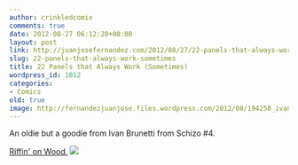 ```yaml
---
author: crinkledcomix
comments: true
date: 2012-08-27 06:12:20+00:00
layout: post
link: http://juanjosefernandez.com/2012/08/27/22-panels-that-always-work-sometimes/
slug: 22-panels-that-always-work-sometimes
title: 22 Panels that Always Work (Sometimes)
wordpress_id: 1012
categories:
- Comics
old: true
image: http://fernandezjuanjose.files.wordpress.com/2012/08/194258_ivan_032.jpeg
---
```


An oldie but a goodie from Ivan Brunetti from Schizo #4. 
<!--more-->
[Riffin' on Wood.](http://www.bronxbanterblog.com/wordpress/wp-content/uploads/2012/03/wallywood22panel1600.jpg)
[![](http://fernandezjuanjose.files.wordpress.com/2012/08/194258_ivan_032.jpeg)](http://fernandezjuanjose.files.wordpress.com/2012/08/194258_ivan_032.jpeg)
